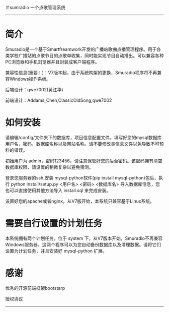＃sumradio
一个点歌管理系统
***

简介
============================
Smuradio是一个基于Smartfreamwork开发的广播站歌曲点播管理程序。用于各类学校广播站的点歌节目的点歌单收集，同时能实现节目自动播出。可以兼容各种PC浏览器和手机浏览器并且封装成客户端程序。

兼容性信息(重要！)：V7版本起，由于系统构架的更换，Smuradio程序将不再兼容Windows操作系统。

后端设计：qwe7002(黄江华)

前端设计：Addams_Chen,ClassicOldSong,qwe7002

如何安装
============================
请编辑/config/文件夹下的数据库，项目信息配置文件。填写好您的mysql数据库用户名，密码，数据库名称以及网站名称。请不要修改类信息文件以免导致不可预料的错误。

初始用户为 admin，密码123456。请注意保管好您的后台密码。该密码拥有清空数据库权限，请设置的稍微复杂以避免猜测。

登录您服务器的ssh,安装 mysql-python软件(pip install mysql-python)包后，执行 python install/setup.py <用户名> <密码> <数据库名> 导入数据库信息，您也可以直接使用其他方法导入 install.sql 来完成安装。

设置好您的apache或者nginx，从V7版开始，本系统只兼容基于Linux系统。

需要自行设置的计划任务
============================
本系统拥有两个计划任务，位于 system 下，从V7版本开始，Smuradio不再兼容Windows服务器。这两个程序可以为您自动备份数据库以及清理数据。请将它们设置为计划任务，并且安装好 mysql-python 扩展。

感谢
============================
优秀的开源前端框架bootstarp

授权协议
***